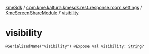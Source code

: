 [kmeSdk](../../index.md) / [com.kme.kaltura.kmesdk.rest.response.room.settings](../index.md) / [KmeScreenShareModule](index.md) / [visibility](./visibility.md)

# visibility

`@SerializedName("visibility") @Expose val visibility: `[`String`](https://kotlinlang.org/api/latest/jvm/stdlib/kotlin/-string/index.html)`?`